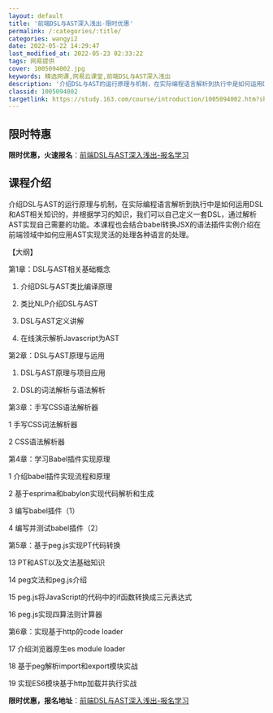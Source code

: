 ```yaml
---
layout: default
title: '前端DSL与AST深入浅出-限时优惠'
permalink: /:categories/:title/
categories: wangyi2
date: 2022-05-22 14:29:47
last_modified_at: 2022-05-23 02:33:22
tags: 网易提供
cover: 1005094002.jpg
keywords: 精选网课,网易云课堂,前端DSL与AST深入浅出
description: '介绍DSL与AST的运行原理与机制，在实际编程语言解析到执行中是如何运用DSL和AST相关知识的，并根据学习的知识，我们'
classid: 1005094002
targetlink: https://study.163.com/course/introduction/1005094002.htm?share=1&shareId=1025206652&utm_campaign=share&utm_medium=iphoneShare&utm_source=&utm_u=1025206652
---
```


## 限时特惠

**限时优惠，火速报名**：[前端DSL与AST深入浅出-报名学习](https://study.163.com/course/introduction/1005094002.htm?share=1&shareId=1025206652&utm_campaign=share&utm_medium=iphoneShare&utm_source=&utm_u=1025206652)

## 课程介绍

介绍DSL与AST的运行原理与机制，在实际编程语言解析到执行中是如何运用DSL和AST相关知识的，并根据学习的知识，我们可以自己定义一套DSL，通过解析AST实现自己需要的功能。本课程也会结合babel转换JSX的语法插件实例介绍在前端领域中如何应用AST实现灵活的处理各种语言的处理。



【大纲】

第1章：DSL与AST相关基础概念

1. 介绍DSL与AST类比编译原理

2. 类比NLP介绍DSL与AST

3. DSL与AST定义讲解

4. 在线演示解析Javascript为AST



第2章：DSL与AST原理与运用

1. DSL与AST原理与项目应用

2. DSL的词法解析与语法解析



第3章：手写CSS语法解析器

1 手写CSS词法解析器

2 CSS语法解析器



第4章：学习Babel插件实现原理

1 介绍babel插件实现流程和原理

2 基于esprima和babylon实现代码解析和生成

3 编写babel插件（1）

4 编写并测试babel插件（2）



第5章：基于peg.js实现PT代码转换

13 PT和AST以及文法基础知识

14 peg文法和peg.js介绍

15 peg.js将JavaScript的代码中的if函数转换成三元表达式

16 peg.js实现四算法则计算器



第6章：实现基于http的code loader

17  介绍浏览器原生es module loader

18  基于peg解析import和export模块实战

19  实现ES6模块基于http加载并执行实战

**限时优惠，报名地址**：[前端DSL与AST深入浅出-报名学习](https://study.163.com/course/introduction/1005094002.htm?share=1&shareId=1025206652&utm_campaign=share&utm_medium=iphoneShare&utm_source=&utm_u=1025206652)


